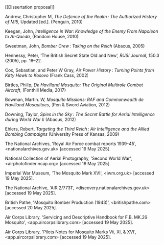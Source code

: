 
[[Dissertation proposal]]

Andrew, Christopher M, _The Defence of the Realm : The Authorized History of MI5_, Updated [ed.]. (Penguin, 2010)

Keegan, John, *Intelligence in War: Knowledge of the Enemy From Napoleon to Al-Qaeda*, (Random House, 2010)


Sweetman, John, _Bomber Crew : Taking on the Reich_ (Abacus, 2005)

Hennessy, Peter, ‘The British Secret State Old and New’, _RUSI Journal_, 150.3 (2005), pp. 16–22. 

Cox, Sebastian, and Peter W Gray, _Air Power History : Turning Points from Kitty Hawk to Kosovo_ (Frank Cass, 2002)

Birtles, Philip, *De Havilland Mosquito: The Original Multirole Combat Aircraft*, (Fonthill Media, 2017)

Bowman, Martin. W, *Mosquito Missions: RAF and Commonwealth de Havilland Mosquitoes*, (Pen & Sword Aviation, 2012)

Downing, Taylor, _Spies in the Sky : The Secret Battle for Aerial Intelligence during World War II_ (Abacus, 2012)

Ehlers, Robert, _Targeting the Third Reich : Air Intelligence and the Allied Bombing Campaigns_ (University Press of Kansas, 2009)

The National Archives, 'Royal Air Force combat reports 1939-45', <nationalarchives.gov.uk> [accessed 19 May 2025].

National Collection of Aerial Photography, 'Second World War', <airphotofinder.ncap.org> [accessed 18 May 2025]. 

Imperial War Museum, 'The Mosquito Mark XVI', <iwm.org.uk> [accessed 19 May 2025]. 

The National Archive, 'AIR 2/7731', <discovery.nationalarchives.gov.uk> [accessed 19 May 2025].

British Pathe, 'Mosquito Bomber Production (1943)', <britishpathe.com> [accessed 20 May 2025]. 

Air Corps Library, 'Servicing and Descriptive Handbook for F.B. MK.26 Mosquito', <app.aircorpslibrary.com> [accessed 19 May 2025]. 

Air Corps Library, 'Pilots Notes for Mosquito Marks Vii, XI, & XVI', <app.aircorpslibrary.com> [accessed 19 May 2025]. 

